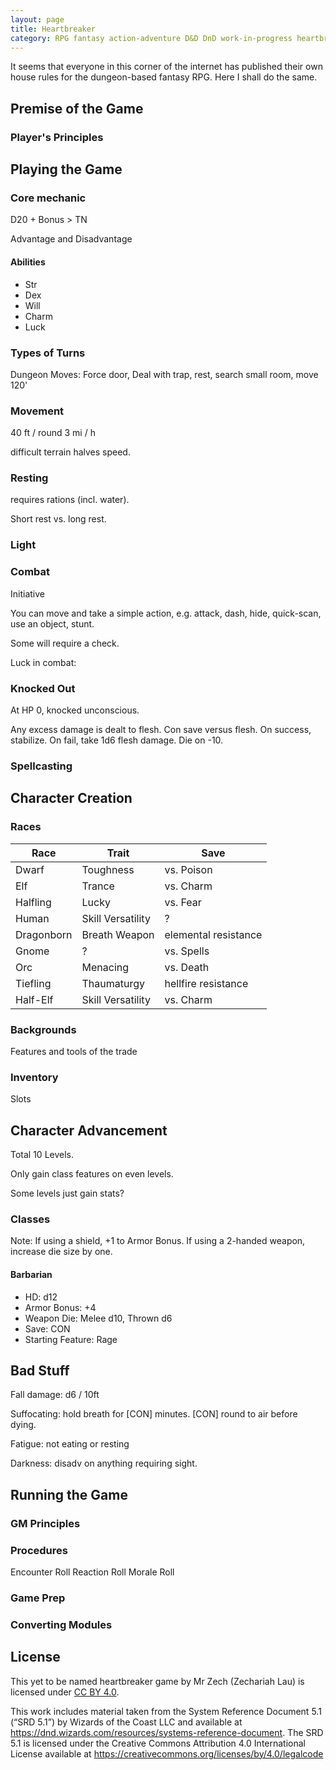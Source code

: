 ```yaml
---
layout: page
title: Heartbreaker
category: RPG fantasy action-adventure D&D DnD work-in-progress heartbreaker
---
```


It seems that everyone in this corner of the internet has published their own house rules for the dungeon-based fantasy RPG. Here I shall do the same.

## Premise of the Game

### Player's Principles

## Playing the Game

### Core mechanic
D20 + Bonus > TN

Advantage and Disadvantage

#### Abilities
* Str
* Dex
* Will
* Charm
* Luck

### Types of Turns
Dungeon Moves: Force door, Deal with trap, rest, search small room, move 120'

### Movement
40 ft / round
3 mi / h

difficult terrain halves speed.

### Resting
requires rations (incl. water).

Short rest vs. long rest.

### Light

### Combat
Initiative

You can move and take a simple action, e.g. attack, dash, hide, quick-scan, use an object, stunt.

Some will require a check.

Luck in combat: 

### Knocked Out
At HP 0, knocked unconscious.

Any excess damage is dealt to flesh. Con save versus flesh. On success, stabilize. On fail, take 1d6 flesh damage. Die on -10.

### Spellcasting

## Character Creation

### Races

| Race | Trait | Save |
| --- | --- | --- |
| Dwarf | Toughness | vs. Poison |
| Elf | Trance | vs. Charm |
| Halfling | Lucky | vs. Fear |
| Human | Skill Versatility | ? |
| Dragonborn | Breath Weapon | elemental resistance |
| Gnome | ? | vs. Spells |
| Orc | Menacing | vs. Death |
| Tiefling | Thaumaturgy | hellfire resistance |
| Half-Elf | Skill Versatility | vs. Charm |

### Backgrounds
Features and tools of the trade

### Inventory
Slots

## Character Advancement

Total 10 Levels.

Only gain class features on even levels.

Some levels just gain stats?

### Classes

Note: If using a shield, +1 to Armor Bonus. If using a 2-handed weapon, increase die size by one.

#### Barbarian
* HD: d12
* Armor Bonus: +4
* Weapon Die: Melee d10, Thrown d6
* Save: CON
* Starting Feature: Rage

## Bad Stuff
Fall damage: d6 / 10ft

Suffocating: hold breath for [CON] minutes. [CON] round to air before dying. 

Fatigue: not eating or resting

Darkness: disadv on anything requiring sight.

## Running the Game

### GM Principles

### Procedures
Encounter Roll
Reaction Roll
Morale Roll

### Game Prep

### Converting Modules

## License
This yet to be named heartbreaker game by Mr Zech (Zechariah Lau) is licensed under [CC BY 4.0](http://creativecommons.org/licenses/by/4.0/).

This work includes material taken from the System Reference Document 5.1 (“SRD 5.1”) by Wizards of
the Coast LLC and available at https://dnd.wizards.com/resources/systems-reference-document. The
SRD 5.1 is licensed under the Creative Commons Attribution 4.0 International License available at
https://creativecommons.org/licenses/by/4.0/legalcode